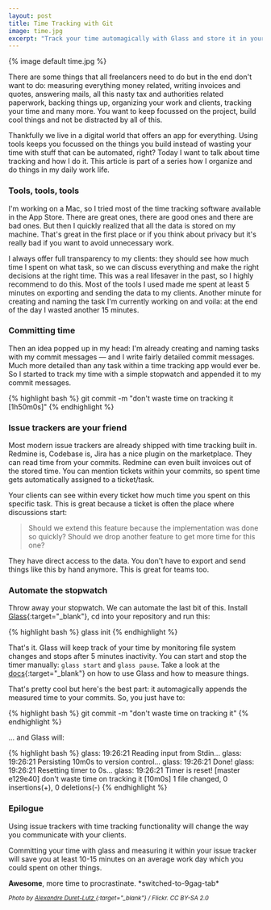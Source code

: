 ```yaml
---
layout: post
title: Time Tracking with Git
image: time.jpg
excerpt: "Track your time automagically with Glass and store it in your Git repository for later usage with an issue tracker of your choice."
---
```


{% image default time.jpg %}

There are some things that all freelancers need to do but in the end don't want to do: measuring everything money related, writing invoices and quotes, answering mails, all this nasty tax and authorities related paperwork, backing things up, organizing your work and clients, tracking your time and many more. You want to keep focussed on the project, build cool things and not be distracted by all of this.

Thankfully we live in a digital world that offers an app for everything. Using tools keeps you focussed on the things you build instead of wasting your time with stuff that can be automated, right? Today I want to talk about time tracking and how I do it. This article is part of a series how I organize and do things in my daily work life.

### Tools, tools, tools

I'm working on a Mac, so I tried most of the time tracking software available in the App Store. There are great ones, there are good ones and there are bad ones. But then I quickly realized that all the data is stored on my machine. That's great in the first place or if you think about privacy but it's really bad if you want to avoid unnecessary work.

I always offer full transparency to my clients: they should see how much time I spent on what task, so we can discuss everything and make the right decisions at the right time. This was a real lifesaver in the past, so I highly recommend to do this. Most of the tools I used made me spent at least 5 minutes on exporting and sending the data to my clients. Another minute for creating and naming the task I'm currently working on and voila: at the end of the day I wasted another 15 minutes.

### Committing time

Then an idea popped up in my head: I'm already creating and naming tasks with my commit messages — and I write fairly detailed commit messages. Much more detailed than any task within a time tracking app would ever be. So I started to track my time with a simple stopwatch and appended it to my commit messages. 

{% highlight bash %}
git commit -m "don't waste time on tracking it [1h50m0s]"
{% endhighlight %}

### Issue trackers are your friend

Most modern issue trackers are already shipped with time tracking built in. Redmine is, Codebase is, Jira has a nice plugin on the marketplace. They can read time from your commits. Redmine can even built invoices out of the stored time. You can mention tickets within your commits, so spent time gets automatically assigned to a ticket/task.

Your clients can see within every ticket how much time you spent on this specific task. This is great because a ticket is often the place where discussions start: 

> Should we extend this feature because the implementation was done so quickly? Should we drop another feature to get more time for this one?

They have direct access to the data. You don't have to export and send things like this by hand anymore. This is great for teams too.

### Automate the stopwatch

Throw away your stopwatch. We can automate the last bit of this. Install [Glass](https://github.com/timeglass/glass){:target="_blank"}, cd into your repository and run this:

{% highlight bash %}
glass init
{% endhighlight %}

That's it. Glass will keep track of your time by monitoring file system changes and stops after 5 minutes inactivity. You can start and stop the timer manually: `glass start` and `glass pause`. Take a look at the [docs](https://github.com/timeglass/glass/tree/master/docs){:target="_blank"} on how to use Glass and how to measure things.

That's pretty cool but here's the best part: it automagically appends the measured time to your commits. So, you just have to:

{% highlight bash %}
git commit -m "don't waste time on tracking it"
{% endhighlight %}

... and Glass will:

{% highlight bash %}
glass: 19:26:21 Reading input from Stdin...
glass: 19:26:21 Persisting 10m0s to version control...
glass: 19:26:21 Done!
glass: 19:26:21 Resetting timer to 0s...
glass: 19:26:21 Timer is reset!
[master e129e40] don't waste time on tracking it [10m0s]
 1 file changed, 0 insertions(+), 0 deletions(-)
{% endhighlight %}

### Epilogue

Using issue trackers with time tracking functionality will change the way you communicate with your clients. 

Committing your time with glass and measuring it within your issue tracker will save you at least 10-15 minutes on an average work day which you could spent on other things.

**Awesome**, more time to procrastinate. \*switched-to-9gag-tab\*

<small>*Photo by [Alexandre Duret-Lutz
](https://www.flickr.com/photos/gadl){:target="_blank"} / Flickr. CC BY-SA 2.0*</small>